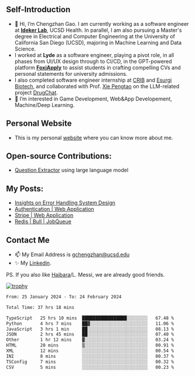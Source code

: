 ## Self-Introduction
- 👋 Hi, I’m Chengzhan Gao. I am currently working as a software engineer at **[Ideker Lab](https://idekerlab.ucsd.edu/)**, UCSD Health. In parallel, I am also pursuing a Master's degree in Electrical and Computer Engineering at the University of California San Diego (UCSD), majoring in Machine Learning and Data Science.
- I worked at **Lyde** as a software engineer, playing a pivot role, in all phases from UI/UX design through to CI/CD, in the GPT-powered platform **[FoxiApply](https://lyde.io)** to assist students in crafting compelling CVs and personal statements for university admissions.
- I also completed software engineer internship at [CRIB](https://apps.apple.com/us/app/crib-for-roommates/id6468918103?platform=iphone) and [Esurgi Biotech](https://myesurgi.com/), and collaborated with Prof. [Xie Pengtao](https://pengtaoxie.github.io/) on the LLM-related project [DrugChat](https://github.com/UCSD-AI4H/drugchat).
- 👀 I’m interested in Game Development, Web&App Developement, Machine/Deep Learning.

## Personal Website
-  This is my personal [website](https://gaochengzhan.netlify.app/) where you can know more about me.

## Open-source Contributions:
- [Question Extractor](https://github.com/nestordemeure/question_extractor) using large language model

## My Posts:
- [Insights on Error Handling System Design](https://gaochengzhan.netlify.app/post/error-handling/)
- [Authentication | Web Application](https://gaochengzhan.netlify.app/post/authentication/)
- [Stripe | Web Application](https://gaochengzhan.netlify.app/post/stripe/)
- [Redis | Bull | JobQueue](https://gaochengzhan.netlify.app/post/job-queue/)

## Contact Me
- 📫 My Email Address is gchengzhan@ucsd.edu
- ✨ My [Linkedin](https://www.linkedin.com/in/chengzhan-christoffel-gao/).

PS. If you also like [Haibara](https://www.detectiveconanworld.com/wiki/Ai_Haibara)/L. Messi, we are already good friends.

[![trophy](https://github-profile-trophy.vercel.app/?username=gaochengzhan&theme=flat&row=1&margin-w=12)](https://github.com/ryo-ma/github-profile-trophy)

<!--START_SECTION:waka-->

```txt
From: 25 January 2024 - To: 24 February 2024

Total Time: 37 hrs 18 mins

TypeScript   25 hrs 10 mins  █████████████████░░░░░░░░   67.48 %
Python       4 hrs 7 mins    ██▓░░░░░░░░░░░░░░░░░░░░░░   11.06 %
JavaScript   3 hrs 1 min     ██░░░░░░░░░░░░░░░░░░░░░░░   08.13 %
JSON         2 hrs 45 mins   ██░░░░░░░░░░░░░░░░░░░░░░░   07.40 %
Other        1 hr 12 mins    ▓░░░░░░░░░░░░░░░░░░░░░░░░   03.24 %
HTML         20 mins         ▒░░░░░░░░░░░░░░░░░░░░░░░░   00.91 %
XML          12 mins         ░░░░░░░░░░░░░░░░░░░░░░░░░   00.54 %
INI          8 mins          ░░░░░░░░░░░░░░░░░░░░░░░░░   00.37 %
TSConfig     7 mins          ░░░░░░░░░░░░░░░░░░░░░░░░░   00.32 %
CSV          5 mins          ░░░░░░░░░░░░░░░░░░░░░░░░░   00.23 %
```

<!--END_SECTION:waka-->

<!---
gaochengzhan/gaochengzhan is a ✨ special ✨ repository because its `README.md` (this file) appears on your GitHub profile.
You can click the Preview link to take a look at your changes.
--->
